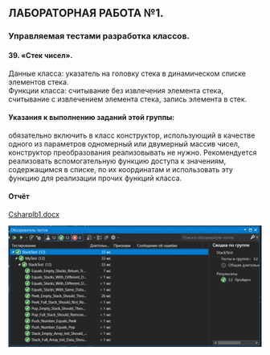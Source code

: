 ## ЛАБОРАТОРНАЯ РАБОТА №1.

### Управляемая тестами разработка классов.  
#### 39. «Стек чисел».  
Данные класса: указатель на головку стека в динамическом списке элементов стека.  
Функции класса: считывание без извлечения элемента стека, считывание с извлечением элемента стека, запись элемента в стек.  
#### Указания к выполнению заданий этой группы:  
обязательно включить в класс конструктор, использующий в качестве одного из параметров одномерный или двумерный массив чисел, конструктор преобразования реализовывать не нужно. Рекомендуется реализовать вспомогательную функцию доступа к значениям, содержащимся в списке, по их координатам и использовать эту функцию для реализации прочих функций класса. 
#### Отчёт
[Csharplb1.docx](Csharplb1.docx)  

![](Screenshots/image_2020-10-12_00-50-19.png "Скриншот выполнения тестов")
